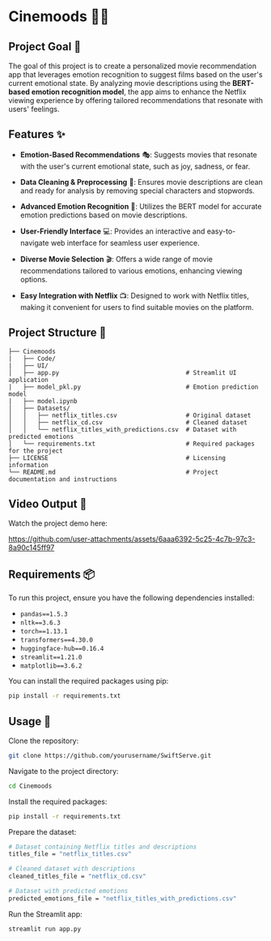 # Cinemoods 🎥🍿

## Project Goal 🎯
The goal of this project is to create a personalized movie recommendation app that leverages emotion recognition to suggest films based on the user's current emotional state. By analyzing movie descriptions using the **BERT-based emotion recognition model**, the app aims to enhance the Netflix viewing experience by offering tailored recommendations that resonate with users' feelings.

## Features ✨
- **Emotion-Based Recommendations** 🎭: Suggests movies that resonate with the user's current emotional state, such as joy, sadness, or fear.

- **Data Cleaning & Preprocessing** 🧹: Ensures movie descriptions are clean and ready for analysis by removing special characters and stopwords.

- **Advanced Emotion Recognition** 🤖: Utilizes the BERT model for accurate emotion predictions based on movie descriptions.

- **User-Friendly Interface** 💻: Provides an interactive and easy-to-navigate web interface for seamless user experience.

- **Diverse Movie Selection** 🎬: Offers a wide range of movie recommendations tailored to various emotions, enhancing viewing options.

- **Easy Integration with Netflix** 📺: Designed to work with Netflix titles, making it convenient for users to find suitable movies on the platform.

## Project Structure 📁
```plaintext
├── Cinemoods
|   ├── Code/
|   ├── UI/                                  
│   ├── app.py                                   # Streamlit UI application
|   ├── model_pkl.py                             # Emotion prediction model
|   ├── model.ipynb 
│   ├── Datasets/
│   │   ├── netflix_titles.csv                   # Original dataset
│   │   ├── netflix_cd.csv                       # Cleaned dataset
│   │   └── netflix_titles_with_predictions.csv  # Dataset with predicted emotions                            
│   └── requirements.txt                         # Required packages for the project
├── LICENSE                                      # Licensing information
└── README.md                                    # Project documentation and instructions
```
## Video Output 🎥
Watch the project demo here: 

https://github.com/user-attachments/assets/6aaa6392-5c25-4c7b-97c3-8a90c145ff97

## Requirements 📦
To run this project, ensure you have the following dependencies installed:

- `pandas==1.5.3`
- `nltk==3.6.3`
- `torch==1.13.1`
- `transformers==4.30.0`
- `huggingface-hub==0.16.4`
- `streamlit==1.21.0`
- `matplotlib==3.6.2`

You can install the required packages using pip:

```bash
pip install -r requirements.txt
```

## Usage 🚀
Clone the repository:
```bash
git clone https://github.com/yourusername/SwiftServe.git
```
Navigate to the project directory:
```bash
cd Cinemoods
```
Install the required packages:
```bash
pip install -r requirements.txt
```
Prepare the dataset: 
```bash
# Dataset containing Netflix titles and descriptions
titles_file = "netflix_titles.csv"

# Cleaned dataset with descriptions
cleaned_titles_file = "netflix_cd.csv"

# Dataset with predicted emotions
predicted_emotions_file = "netflix_titles_with_predictions.csv"
```
Run the Streamlit app:
```bash
streamlit run app.py
```
